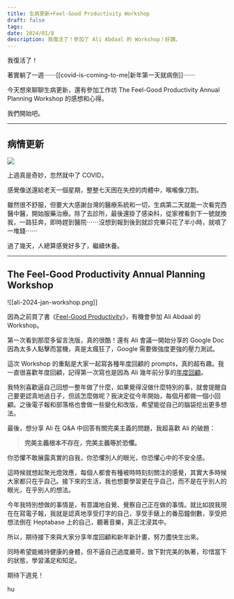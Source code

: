 ```yaml
---
title: 生病更新+Feel-Good Productivity Workshop
draft: false
tags: 
date: 2024/01/8
description: 我復活了！參加了 Ali Abdaal 的 Workshop！好讚。
---
```

我復活了！

著實躺了一週⋯⋯[[covid-is-coming-to-me|新年第一天就病倒]]⋯⋯

今天想來聊聊生病更新，還有參加工作坊 The Feel-Good Productivity Annual Planning Workshop 的感想和心得。

我們開始吧。

---

## **病情更新**

![](https://media.tenor.com/yOMT7F9ygYoAAAAC/quarantine-pandemic.gif)

上週真是奇妙，忽然就中了 COVID。

感覺像送還給老天一個星期，整整七天困在失控的肉體中，喉嚨像刀割。

雖然很不舒服，但要大大感謝台灣的醫療系統和一切，生病第二天就能一次看完西醫中醫，開始服藥治療。除了去診所，最後還掛了感染科，從家裡看到下一號就換我，一路狂奔，即時趕到醫院⋯⋯沒想到報到後到就診完畢只花了半小時，就噴了一堆錢⋯⋯

過了幾天，人總算感覺好多了，繼續休養。

---

## **The Feel-Good Productivity Annual Planning Workshop**

![[ali-2024-jan-workshop.png]]

因為之前買了書《[Feel-Good Productivity](https://r10.to/hYylyP?ref=chinghannhu.com)》，有機會參加 Ali Abdaal 的 Workshop。

第一次看到那麼多留言洗版，真的很酷！還有 Ali 會議一開始分享的 Google Doc 因為太多人點擊而當機，真是太瘋狂了，Google 需要做強度更強的壓力測試。

這次 Workshop 的重點是大家一起寫各種年度回顧的 prompts，真的超有趣。我一直很喜歡年度回顧，記得第一次寫也是因為 Ali 幾年前分享的[年度回顧](https://www.youtube.com/watch?v=Ck5JOj4TlM4&ref=chinghannhu.com)。

我特別喜歡逼自己回想一整年做了什麼，如果覺得沒做什麼特別的事，就會提醒自己要更認真地過日子，但該怎麼做呢？我決定從今年開始，每個月都做一個小回顧。之後電子報和部落格也會做一些變化和改版，希望能從自己的腦袋挖出更多想法。

最後，想分享 Ali 在 Q&A 中回答有關完美主義的問題，我超喜歡 Ali 的破題：

> **完美主義根本不存在，完美主義等於恐懼。**

你恐懼不敢展露真實的自我，你恐懼別人的眼光，你恐懼心中的不安全感。

這時候就想起聚光燈效應，每個人都會有種被時時刻刻關注的感覺，其實大多時候大家都只在乎自己。接下來的生活，我也想要學習更在乎自己，而不是在乎別人的眼光，在乎別人的想法。

今年我特別想做的事情是，有意識地自覺、覺察自己正在做的事情。就比如說我現在在寫電子報，我就是認真地享受打字的自己，享受手錶上的番茄鐘倒數，享受把想法倒在 Heptabase 上的自己，聽著音樂，真正沈浸其中。

所以，期待接下來與大家分享年度回顧和新年新計畫，努力盡快生出來。

同時希望能維持健康的身體，但不逼自己過度嚴苛，放下對完美的執著，珍惜當下的狀態，學習滿足和知足。

期待下週見！

hu